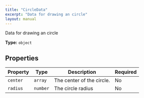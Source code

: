 ```yaml
---
title: "CircleData"
excerpt: "Data for drawing an circle"
layout: manual
---
```


Data for drawing an circle


**Type:** `object`

## Properties

| Property | Type | Description | Required |
|----------|------|-------------|----------|
| `center` | `array` | The center of the circle. | No |
| `radius` | `number` | The circle radius | No |


